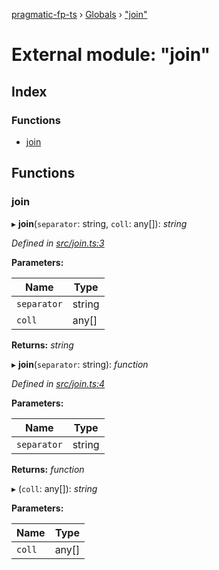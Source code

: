 [pragmatic-fp-ts](../README.md) › [Globals](../globals.md) › ["join"](_join_.md)

# External module: "join"

## Index

### Functions

* [join](_join_.md#join)

## Functions

###  join

▸ **join**(`separator`: string, `coll`: any[]): *string*

*Defined in [src/join.ts:3](https://github.com/hermann-p/pragmatic-fp-ts/blob/ae00bcd/src/join.ts#L3)*

**Parameters:**

Name | Type |
------ | ------ |
`separator` | string |
`coll` | any[] |

**Returns:** *string*

▸ **join**(`separator`: string): *function*

*Defined in [src/join.ts:4](https://github.com/hermann-p/pragmatic-fp-ts/blob/ae00bcd/src/join.ts#L4)*

**Parameters:**

Name | Type |
------ | ------ |
`separator` | string |

**Returns:** *function*

▸ (`coll`: any[]): *string*

**Parameters:**

Name | Type |
------ | ------ |
`coll` | any[] |
